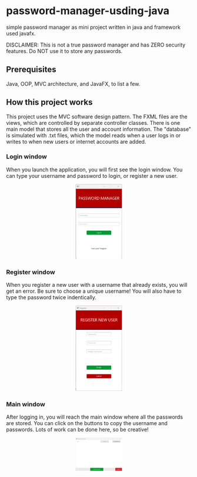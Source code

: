 # password-manager-usding-java
simple password manager as mini project written in java and framework used javafx.

DISCLAIMER: This is not a true password manager and has ZERO security features. Do NOT use it to store any passwords.
## Prerequisites
Java, OOP, MVC architecture, and JavaFX, to list a few.
## How this project works
This project uses the MVC software design pattern. The FXML files are the views, which are controlled by separate controller classes. There is one main model that stores all the user and account information. The "database" is simulated with .txt files, which the model reads when a user logs in or writes to when new users or internet accounts are added.
### Login window
When you launch the application, you will first see the login window. You can type your username and password to login, or register a new user.
<p align="center">
<img src="https://github.com/nagdamanan/password-manager-usding-java/blob/main/PM/password%20manager/scrnshts/Login%20Window.png?raw=true" width=25%>
</p>

### Register window
When you register a new user with a username that already exists, you will get an error. Be sure to choose a unique username! You will also have to type the password twice indentically.
<p align="center">
<img src="https://github.com/nagdamanan/password-manager-usding-java/blob/main/PM/password%20manager/scrnshts/Register%20window.png?raw=true" width=25%>
</p>

### Main window
After logging in, you will reach the main window where all the passwords are stored. You can click on the buttons to copy the username and passwords. Lots of work can be done here, so be creative!
<p align="center">
<img src="https://github.com/nagdamanan/password-manager-usding-java/blob/main/PM/password%20manager/scrnshts/Main%20Window.png?raw=true" width=25%>
</p>
